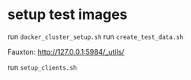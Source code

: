 # setup test images

run `docker_cluster_setup.sh`
run `create_test_data.sh`

Fauxton: <http://127.0.0.1:5984/_utils/>


run `setup_clients.sh`
